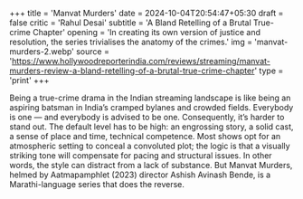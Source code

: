 +++
title = 'Manvat Murders'
date = 2024-10-04T20:54:47+05:30
draft = false
critic = 'Rahul Desai'
subtitle = 'A Bland Retelling of a Brutal True-crime Chapter'
opening = 'In creating its own version of justice and resolution, the series trivialises the anatomy of the crimes.'
img = 'manvat-murders-2.webp'
source = 'https://www.hollywoodreporterindia.com/reviews/streaming/manvat-murders-review-a-bland-retelling-of-a-brutal-true-crime-chapter'
type = 'print'
+++

Being a true-crime drama in the Indian streaming landscape is like being an aspiring batsman in India’s cramped bylanes and crowded fields. Everybody is one — and everybody is advised to be one. Consequently, it’s harder to stand out. The default level has to be high: an engrossing story, a solid cast, a sense of place and time, technical competence. Most shows opt for an atmospheric setting to conceal a convoluted plot; the logic is that a visually striking tone will compensate for pacing and structural issues. In other words, the style can distract from a lack of substance. But Manvat Murders, helmed by Aatmapamphlet (2023) director Ashish Avinash Bende, is a Marathi-language series that does the reverse.
